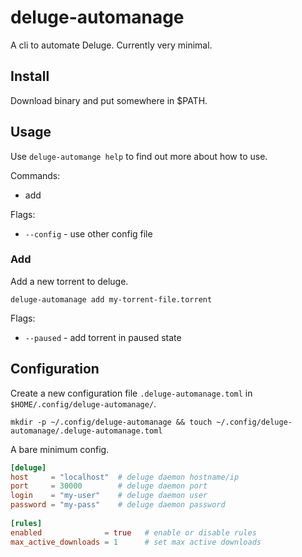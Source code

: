 # deluge-automanage

A cli to automate Deluge. Currently very minimal.

## Install

Download binary and put somewhere in $PATH.

## Usage

Use `deluge-automange help` to find out more about how to use.

Commands:
  - add

Flags:
  * `--config` - use other config file

### Add

Add a new torrent to deluge.

    deluge-automanage add my-torrent-file.torrent

Flags:
  * `--paused` - add torrent in paused state

## Configuration

Create a new configuration file `.deluge-automanage.toml` in `$HOME/.config/deluge-automanage/`.

    mkdir -p ~/.config/deluge-automanage && touch ~/.config/deluge-automanage/.deluge-automanage.toml

A bare minimum config.

```toml
[deluge]
host     = "localhost"  # deluge daemon hostname/ip
port     = 30000        # deluge daemon port
login    = "my-user"    # deluge daemon user
password = "my-pass"    # deluge daemon password
 
[rules]
enabled              = true   # enable or disable rules
max_active_downloads = 1      # set max active downloads
```